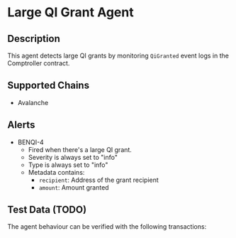 # Large QI Grant Agent

## Description

This agent detects large QI grants by monitoring `QiGranted` event logs in the
Comptroller contract.

## Supported Chains

- Avalanche

## Alerts

- BENQI-4
  - Fired when there's a large QI grant.
  - Severity is always set to "info"
  - Type is always set to "info"
  - Metadata contains:
    - `recipient`: Address of the grant recipient
    - `amount`: Amount granted

## Test Data (TODO)

The agent behaviour can be verified with the following transactions:
